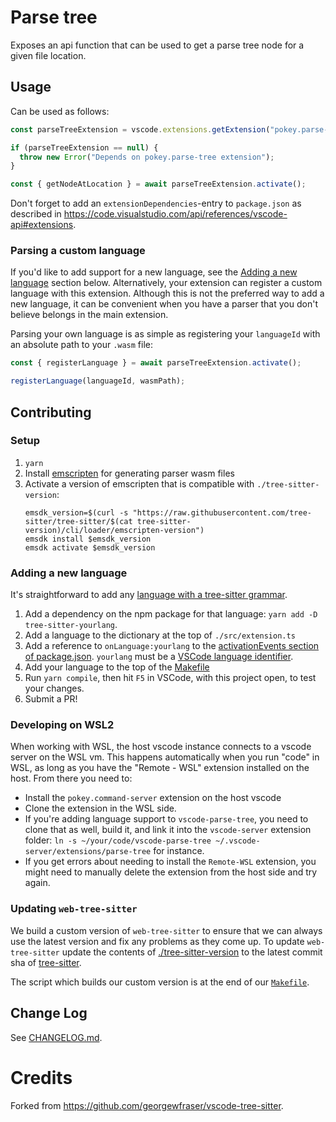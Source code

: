 # Parse tree

Exposes an api function that can be used to get a parse tree node for a given file location.

## Usage

Can be used as follows:

```ts
const parseTreeExtension = vscode.extensions.getExtension("pokey.parse-tree");

if (parseTreeExtension == null) {
  throw new Error("Depends on pokey.parse-tree extension");
}

const { getNodeAtLocation } = await parseTreeExtension.activate();
```

Don't forget to add an `extensionDependencies`-entry to `package.json` as
described in
https://code.visualstudio.com/api/references/vscode-api#extensions.

### Parsing a custom language

If you'd like to add support for a new language, see the [Adding a new language](#adding-a-new-language) section below. Alternatively, your extension can register a custom language with this extension. Although this is not the preferred way to add a new language, it can be convenient when you have a parser that you don't believe belongs in the main extension.

Parsing your own language is as simple as registering your `languageId` with an absolute path to your `.wasm` file:

```ts
const { registerLanguage } = await parseTreeExtension.activate();

registerLanguage(languageId, wasmPath);
```

## Contributing

### Setup

1. `yarn`
2. Install [emscripten](https://emscripten.org/docs/getting_started/downloads.html) for generating parser wasm files
3. Activate a version of emscripten that is compatible with `./tree-sitter-version`:
   ```
   emsdk_version=$(curl -s "https://raw.githubusercontent.com/tree-sitter/tree-sitter/$(cat tree-sitter-version)/cli/loader/emscripten-version")
   emsdk install $emsdk_version
   emsdk activate $emsdk_version
   ```

### Adding a new language

It's straightforward to add any [language with a tree-sitter grammar](https://tree-sitter.github.io/tree-sitter/).

1. Add a dependency on the npm package for that language: `yarn add -D tree-sitter-yourlang`.
2. Add a language to the dictionary at the top of `./src/extension.ts`
3. Add a reference to `onLanguage:yourlang` to the [activationEvents section of package.json](package.json). `yourlang` must be a [VSCode language identifier](https://code.visualstudio.com/docs/languages/identifiers).
4. Add your language to the top of the [Makefile](Makefile)
5. Run `yarn compile`, then hit `F5` in VSCode, with this project open, to test your changes.
6. Submit a PR!

### Developing on WSL2

When working with WSL, the host vscode instance connects to a vscode server on the WSL vm. This happens automatically when you run "code" in WSL, as long as you have the "Remote - WSL" extension installed on the host. From there you need to:

- Install the `pokey.command-server` extension on the host vscode
- Clone the extension in the WSL side.
- If you're adding language support to `vscode-parse-tree`, you need to clone that as well, build it, and link it into the `vscode-server` extension folder: `ln -s ~/your/code/vscode-parse-tree ~/.vscode-server/extensions/parse-tree` for instance.
- If you get errors about needing to install the `Remote-WSL` extension, you might need to manually delete the extension from the host side and try again.

### Updating `web-tree-sitter`

We build a custom version of `web-tree-sitter` to ensure that we can always use the latest version and fix any problems as they come up.
To update `web-tree-sitter` update the contents of [./tree-sitter-version](./tree-sitter-version) to the latest commit sha of [tree-sitter](https://github.com/tree-sitter/tree-sitter/commits/master).

The script which builds our custom version is at the end of our [`Makefile`](./Makefile).

## Change Log

See [CHANGELOG.md](CHANGELOG.md).

# Credits

Forked from https://github.com/georgewfraser/vscode-tree-sitter.
